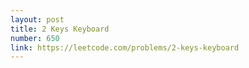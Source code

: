 ```yaml
---
layout: post
title: 2 Keys Keyboard
number: 650
link: https://leetcode.com/problems/2-keys-keyboard
---
```

